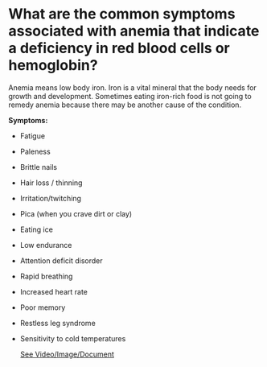 # What are the common symptoms associated with anemia that indicate a deficiency in red blood cells or hemoglobin?

Anemia means low body iron. Iron is a vital mineral that the body needs for growth and development. Sometimes eating iron-rich food is not going to remedy anemia because there may be another cause of the condition.

**Symptoms:**

- Fatigue

- Paleness

- Brittle nails

- Hair loss / thinning

- Irritation/twitching

- Pica (when you crave dirt or clay)

- Eating ice

- Low endurance

- Attention deficit disorder

- Rapid breathing

- Increased heart rate

- Poor memory

- Restless leg syndrome

- Sensitivity to cold temperatures

     [See Video/Image/Document](https://hls-player.drberg.com/asset?path=migrated-assets/iron-deficiency-functions-symptoms-causes-explained-by-drberg)